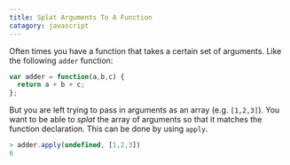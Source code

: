 ```yaml
--- 
title: Splat Arguments To A Function
catagory: javascript
---
```


Often times you have a function that takes a certain set of arguments. Like
the following `adder` function:

```javascript
var adder = function(a,b,c) {
  return a + b + c;
};
```

But you are left trying to pass in arguments as an array (e.g. `[1,2,3]`).
You want to be able to *splat* the array of arguments so that it matches the
function declaration. This can be done by using `apply`.

```javascript
> adder.apply(undefined, [1,2,3])
6
```

